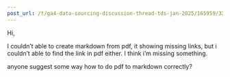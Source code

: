 ```yaml
---
post_url: /t/ga4-data-sourcing-discussion-thread-tds-jan-2025/165959/321
---
```

Hi,

I couldn’t able to create markdown from pdf, it showing missing links, but i couldn’t able to find the link in pdf either. I think i’m missing something.

anyone suggest some way how to do pdf to markdown correctly?